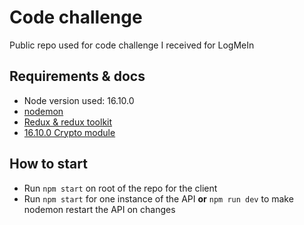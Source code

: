 # Code challenge
Public repo used for code challenge I received for LogMeIn

## Requirements & docs
* Node version used: 16.10.0
* [nodemon](https://www.npmjs.com/package/nodemon)
* [Redux & redux toolkit](https://redux-toolkit.js.org/)
* [16.10.0 Crypto module](https://nodejs.org/api/crypto.html)

## How to start
* Run ```npm start``` on root of the repo for the client
* Run ```npm start``` for one instance of the API **or** ```npm run dev``` to make nodemon restart the API on changes
